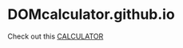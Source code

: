 # DOMcalculator.github.io
Check out this [CALCULATOR](https://preethi-suresh.github.io/DOMcalculator.github.io/)     
